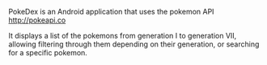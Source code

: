 PokeDex is an Android application that uses the pokemon API http://pokeapi.co

It displays a list of the pokemons from generation I to generation VII, allowing filtering through them depending on their generation, or searching for a specific pokemon.
